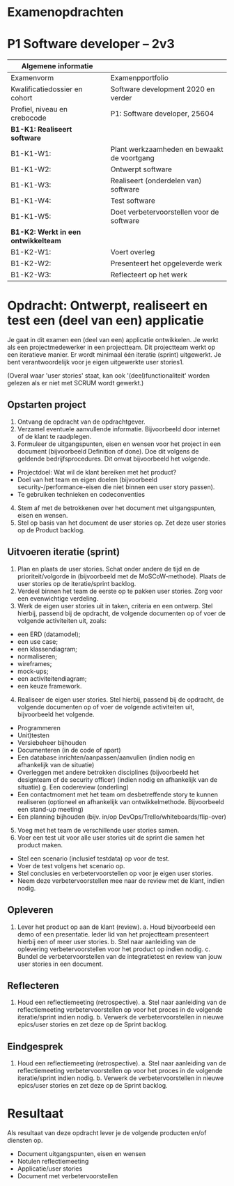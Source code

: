 # Examenopdrachten

# P1 Software developer – 2v3

| Algemene informatie                   |                                             |
|---------------------------------------|---------------------------------------------|
| Examenvorm                            | Examenpportfolio                            |
| Kwalificatiedossier en cohort         | Software development 2020 en verder         |
| Profiel, niveau en crebocode          | P1: Software developer, 25604               |
| **B1-K1: Realiseert software**        |                                             |
| B1-K1-W1:                             | Plant werkzaamheden en bewaakt de voortgang |
| B1-K1-W2:                             | Ontwerpt software                           |
| B1-K1-W3:                             | Realiseert (onderdelen van) software        |
| B1-K1-W4:                             | Test software                               |
| B1-K1-W5:                             | Doet verbetervoorstellen voor de software   |
| **B1-K2: Werkt in een ontwikkelteam** |                                             |
| B1-K2-W1:                             | Voert overleg                               |
| B1-K2-W2:                             | Presenteert het opgeleverde werk            |
| B1-K2-W3:                             | Reflecteert op het werk                     |

# Opdracht: Ontwerpt, realiseert en test een (deel van een) applicatie

Je gaat in dit examen een (deel van een) applicatie ontwikkelen. Je werkt als een projectmedewerker in een projectteam. Dit projectteam werkt op een iteratieve manier. Er wordt minimaal één iteratie (sprint) uitgewerkt. Je bent verantwoordelijk voor je eigen uitgewerkte user stories1.

(Overal waar 'user stories' staat, kan ook '(deel)functionaliteit' worden gelezen als er niet met SCRUM wordt gewerkt.)

## Opstarten project

1.  Ontvang de opdracht van de opdrachtgever.
2.  Verzamel eventuele aanvullende informatie. Bijvoorbeeld door internet of de klant te raadplegen.
3.  Formuleer de uitgangspunten, eisen en wensen voor het project in een document (bijvoorbeeld Definition of done). Doe dit volgens de geldende bedrijfsprocedures. Dit omvat bijvoorbeeld het volgende.
-   Projectdoel: Wat wil de klant bereiken met het product?
-   Doel van het team en eigen doelen (bijvoorbeeld security-/performance-eisen die niet binnen een user story passen).
-   Te gebruiken technieken en codeconventies
4.  Stem af met de betrokkenen over het document met uitgangspunten, eisen en wensen.
5.  Stel op basis van het document de user stories op. Zet deze user stories op de Product backlog.

## Uitvoeren iteratie (sprint)

1.  Plan en plaats de user stories. Schat onder andere de tijd en de prioriteit/volgorde in (bijvoorbeeld met de MoSCoW-methode). Plaats de user stories op de iteratie/sprint backlog.
2.  Verdeel binnen het team de eerste op te pakken user stories. Zorg voor een evenwichtige verdeling.
3.  Werk de eigen user stories uit in taken, criteria en een ontwerp. Stel hierbij, passend bij de opdracht, de volgende documenten op of voer de volgende activiteiten uit, zoals:
-   een ERD (datamodel);
-   een use case;
-   een klassendiagram;
-   normaliseren;
-   wireframes;
-   mock-ups;
-   een activiteitendiagram;
-   een keuze framework.
4.  Realiseer de eigen user stories. Stel hierbij, passend bij de opdracht, de volgende documenten op of voer de volgende activiteiten uit, bijvoorbeeld het volgende.
-   Programmeren
-   Unit)testen
-   Versiebeheer bijhouden
-   Documenteren (in de code of apart)
-   Een database inrichten/aanpassen/aanvullen (indien nodig en afhankelijk van de situatie)
-   Overleggen met andere betrokken disciplines (bijvoorbeeld het designteam of de security officer) (indien nodig en afhankelijk van de situatie) g. Een codereview (onderling)
-   Een contactmoment met het team om desbetreffende story te kunnen realiseren (optioneel en afhankelijk van ontwikkelmethode. Bijvoorbeeld een stand-up meeting)
-   Een planning bijhouden (bijv. in/op DevOps/Trello/whiteboards/flip-over)
5.  Voeg met het team de verschillende user stories samen.
6.  Voer een test uit voor alle user stories uit de sprint die samen het product maken.
-   Stel een scenario (inclusief testdata) op voor de test.
-   Voer de test volgens het scenario op.
-   Stel conclusies en verbetervoorstellen op voor je eigen user stories.
-   Neem deze verbetervoorstellen mee naar de review met de klant, indien nodig.

## Opleveren

1.  Lever het product op aan de klant (review). a. Houd bijvoorbeeld een demo of een presentatie. Ieder lid van het projectteam presenteert hierbij een of meer user stories. b. Stel naar aanleiding van de oplevering verbetervoorstellen voor het product op indien nodig. c. Bundel de verbetervoorstellen van de integratietest en review van jouw user stories in een document.

## Reflecteren

1.  Houd een reflectiemeeting (retrospective). a. Stel naar aanleiding van de reflectiemeeting verbetervoorstellen op voor het proces in de volgende iteratie/sprint indien nodig. b. Verwerk de verbetervoorstellen in nieuwe epics/user stories en zet deze op de Sprint backlog.

## Eindgesprek

1.  Houd een reflectiemeeting (retrospective). a. Stel naar aanleiding van de reflectiemeeting verbetervoorstellen op voor het proces in de volgende iteratie/sprint indien nodig. b. Verwerk de verbetervoorstellen in nieuwe epics/user stories en zet deze op de Sprint backlog.

# Resultaat

Als resultaat van deze opdracht lever je de volgende producten en/of diensten op.

-   Document uitgangspunten, eisen en wensen
-   Notulen reflectiemeeting
-   Applicatie/user stories
-   Document met verbetervoorstellen
